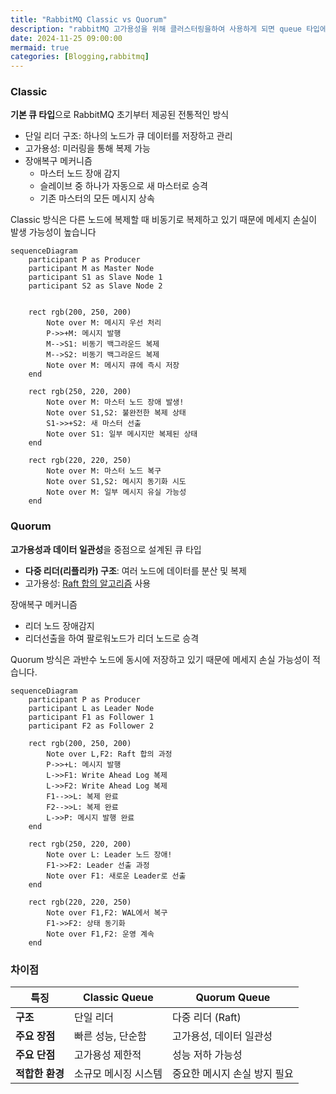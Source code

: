 ```yaml
---
title: "RabbitMQ Classic vs Quorum"
description: "rabbitMQ 고가용성을 위해 클러스터링을하여 사용하게 되면 queue 타입에 대해 고민해볼 필요가 있다고 봅니다. \n queue 타입 설명과 차이점에 대해 소개합니다."
date: 2024-11-25 09:00:00
mermaid: true
categories: [Blogging,rabbitmq]
---
```


### Classic

**기본 큐 타입**으로 RabbitMQ 초기부터 제공된 전통적인 방식

- 단일 리더 구조: 하나의 노드가 큐 데이터를 저장하고 관리
- 고가용성: 미러링을 통해 복제 가능
- 장애복구 메커니즘
    - 마스터 노드 장애 감지
    - 슬레이브 중 하나가 자동으로 새 마스터로 승격
    - 기존 마스터의 모든 메시지 상속

Classic 방식은 다른 노드에 복제할 때 비동기로 복제하고 있기 때문에 메세지 손실이 발생 가능성이 높습니다

```mermaid
sequenceDiagram
    participant P as Producer
    participant M as Master Node
    participant S1 as Slave Node 1
    participant S2 as Slave Node 2
 
    
    rect rgb(200, 250, 200)
        Note over M: 메시지 우선 처리
        P->>+M: 메시지 발행
        M-->S1: 비동기 백그라운드 복제
        M-->S2: 비동기 백그라운드 복제
        Note over M: 메시지 큐에 즉시 저장
    end
    
    rect rgb(250, 220, 200)
        Note over M: 마스터 노드 장애 발생!
        Note over S1,S2: 불완전한 복제 상태
        S1->>+S2: 새 마스터 선출
        Note over S1: 일부 메시지만 복제된 상태
    end
    
    rect rgb(220, 220, 250)
        Note over M: 마스터 노드 복구
        Note over S1,S2: 메시지 동기화 시도
        Note over M: 일부 메시지 유실 가능성
    end
```

### Quorum

**고가용성과 데이터 일관성**을 중점으로 설계된 큐 타입

- **다중 리더(리플리카) 구조**: 여러 노드에 데이터를 분산 및 복제
- 고가용성: [Raft 합의 알고리즘](https://raft.github.io/) 사용

장애복구 메커니즘

- 리더 노드 장애감지
- 리더선출을 하여 팔로워노드가 리더 노드로 승격

Quorum 방식은 과반수 노드에 동시에 저장하고 있기 때문에 메세지 손실 가능성이 적습니다.

```mermaid
sequenceDiagram
    participant P as Producer
    participant L as Leader Node
    participant F1 as Follower 1
    participant F2 as Follower 2
    
    rect rgb(200, 250, 200)
        Note over L,F2: Raft 합의 과정
        P->>+L: 메시지 발행
        L->>F1: Write Ahead Log 복제
        L->>F2: Write Ahead Log 복제
        F1-->>L: 복제 완료
        F2-->>L: 복제 완료
        L->>P: 메시지 발행 완료
    end
    
    rect rgb(250, 220, 200)
        Note over L: Leader 노드 장애!
        F1->>F2: Leader 선출 과정
        Note over F1: 새로운 Leader로 선출
    end
    
    rect rgb(220, 220, 250)
        Note over F1,F2: WAL에서 복구
        F1->>F2: 상태 동기화
        Note over F1,F2: 운영 계속
    end
```

### 차이점

| **특징** | **Classic Queue** | **Quorum Queue** |
| --- | --- | --- |
| **구조** | 단일 리더 | 다중 리더 (Raft) |
| **주요 장점** | 빠른 성능, 단순함 | 고가용성, 데이터 일관성 |
| **주요 단점** | 고가용성 제한적 | 성능 저하 가능성 |
| **적합한 환경** | 소규모 메시징 시스템 | 중요한 메시지 손실 방지 필요 |
